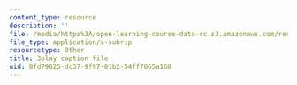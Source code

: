 ```yaml
---
content_type: resource
description: ''
file: /media/https%3A/open-learning-course-data-rc.s3.amazonaws.com/res-6-012-introduction-to-probability-spring-2018/8fd79825dc379f9781b254ff7065a168_7_livg-uaVs.srt
file_type: application/x-subrip
resourcetype: Other
title: 3play caption file
uid: 8fd79825-dc37-9f97-81b2-54ff7065a168
---
```

